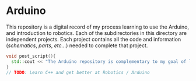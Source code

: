 # Arduino
This repository is a digital record of my process learning to use the Arduino, and introduction to robotics. Each 
of the subdirectories in this directory are independent projects. Each project contains all the code and information
(*schematics*, *parts*, *etc...*) needed to complete that project.

```c++
void post_script(){
  std::cout << "The Arduino repository is complementary to my goal of learning c++.\n";
}
// TODO: Learn C++ and get better at Robotics / Arduino
```
